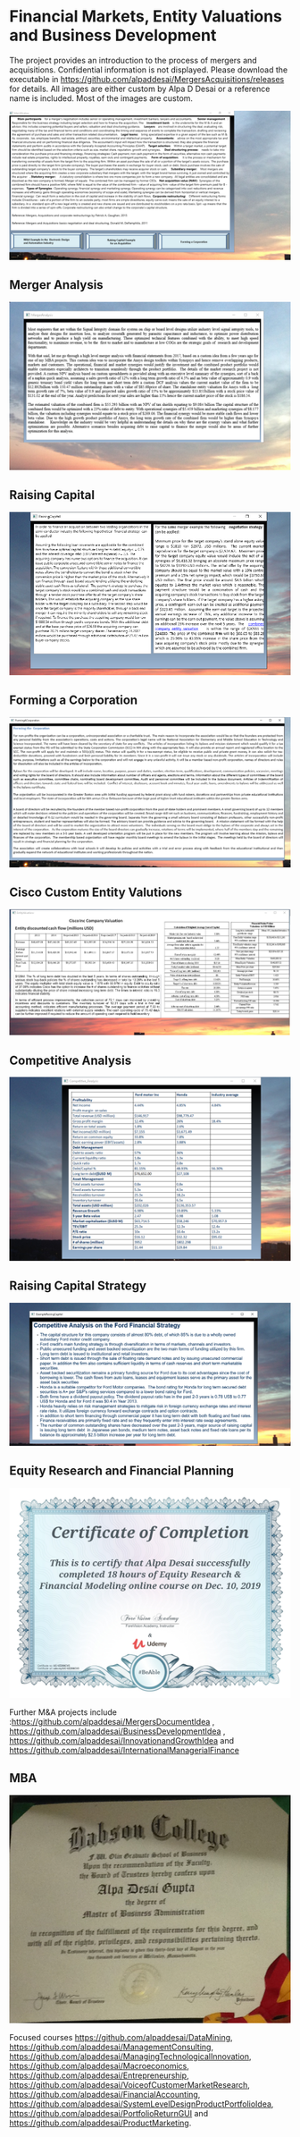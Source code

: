 # Financial Markets, Entity Valuations and Business Development

The project provides an introduction to the process of mergers and acquisitions. Confidential information is not displayed. 
Please download the executable in https://github.com/alpaddesai/MergersAcquisitions/releases for details. 
All images are either custom by Alpa D Desai or a reference name is included.
Most of the images are custom. 


![image](Image.png)

## Merger Analysis
![image](MergerAnalysisEDA.png)

## Raising Capital
![image](Image_RaisingCapital.png)

## Forming a Corporation
![image](FormingACorporation.png)

## Cisco Custom Entity Valutions
![image](CiscoCustomEntityValuations.png)

## Competitive Analysis
![image](CompetitiveAnalysis.png)

## Raising Capital Strategy
![image](FinancialStrategy.png)

## Equity Research and Financial Planning
![image](EquityResearchFinancialModeling.jpg)

Further M&A projects include :https://github.com/alpaddesai/MergersDocumentIdea , https://github.com/alpaddesai/BusinessDevelopmentIdea ,  https://github.com/alpaddesai/InnovationandGrowthIdea and https://github.com/alpaddesai/InternationalManagerialFinance

## MBA
![image](MBA.png)

Focused courses https://github.com/alpaddesai/DataMining,  https://github.com/alpaddesai/ManagementConsulting, https://github.com/alpaddesai/ManagingTechnologicalInnovation, 
https://github.com/alpaddesai/Macroeconomics,  https://github.com/alpaddesai/Entrepreneurship, https://github.com/alpaddesai/VoiceofCustomerMarketResearch, https://github.com/alpaddesai/FinancialAccounting, https://github.com/alpaddesai/SystemLevelDesignProductPortfolioIdea, https://github.com/alpaddesai/PortfolioReturnGUI and  https://github.com/alpaddesai/ProductMarketing.
                   
                   
 
